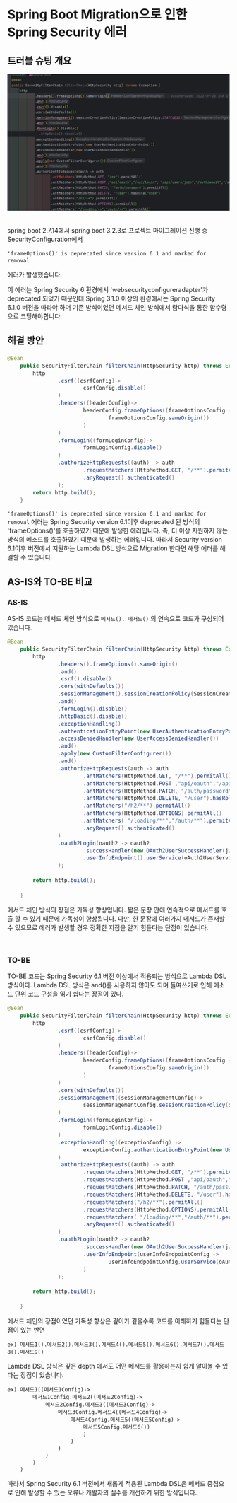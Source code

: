 # Spring Boot Migration으로 인한 Spring Security 에러

## 트러블 슈팅 개요

!['frameOptions()' is deprecated since version 6.1 and marked for removal 에러 발생](httpSecurity-001.png)

<br/>
spring boot 2.7.14에서 spring boot 3.2.3로 프로젝트 마이그레이션 진행 중 SecurityConfiguration에서

```
'frameOptions()' is deprecated since version 6.1 and marked for removal 
```
에러가 발생했습니다.

이 에러는 Spring Security 6 환경에서 'websecurityconfigureradapter'가 deprecated 되었기 때문인데
Spring 3.1.0 이상의 환경에서는 Spring Security 6.1.0 버전을 따라야 하며 기존 방식이었던 메서드 체인 방식에서
람다식을 통한 함수형으로 코딩해야합니다.

## 해결 방안
```java
@Bean
    public SecurityFilterChain filterChain(HttpSecurity http) throws Exception {
        http
                .csrf((csrfConfig)->
                        csrfConfig.disable()
                )
                .headers((headerConfig)->
                        headerConfig.frameOptions((frameOptionsConfig ->
                                frameOptionsConfig.sameOrigin())
                        )
                )
                .formLogin((formLoginConfig)->
                        formLoginConfig.disable()
                )
                .authorizeHttpRequests((auth) -> auth
                        .requestMatchers(HttpMethod.GET, "/**").permitAll()
                        .anyRequest().authenticated()
                );
        return http.build();
    }
```

```'frameOptions()' is deprecated since version 6.1 and marked for removal``` 에러는 Spring Security version 6.1이후
deprecated 된 방식의 'frameOptions()'를 호출하였기 때문에 발생한 에러입니다. 즉, 더 이상 지원하지 않는 방식의 메소드를 호출하였기 때문에 발생하는 에러입니다.
따라서 Security version 6.1이후 버전에서 지원하는 Lambda DSL 방식으로 Migration 한다면 해당 에러를 해결할 수 있습니다.

## AS-IS와 TO-BE 비교

### AS-IS
AS-IS 코드는 메서드 체인 방식으로 ```메서드(). 메서드()``` 의 연속으로 코드가 구성되어 있습니다.

```java
@Bean
    public SecurityFilterChain filterChain(HttpSecurity http) throws Exception {
        http
                .headers().frameOptions().sameOrigin()
                .and()
                .csrf().disable()
                .cors(withDefaults())
                .sessionManagement().sessionCreationPolicy(SessionCreationPolicy.STATELESS)
                .and()
                .formLogin().disable()
                .httpBasic().disable()
                .exceptionHandling()
                .authenticationEntryPoint(new UserAuthenticationEntryPoint())
                .accessDeniedHandler(new UserAccessDeniedHandler())
                .and()
                .apply(new CustomFilterConfigurer())
                .and()
                .authorizeHttpRequests(auth -> auth
                        .antMatchers(HttpMethod.GET, "/**").permitAll()
                        .antMatchers(HttpMethod.POST ,"api/oauth","/api/login", "/api/users/join","/auth/email","/auth/password").permitAll()
                        .antMatchers(HttpMethod.PATCH, "/auth/password").permitAll()
                        .antMatchers(HttpMethod.DELETE, "/user").hasRole("USER")
                        .antMatchers("/h2/**").permitAll()
                        .antMatchers(HttpMethod.OPTIONS).permitAll()
                        .antMatchers( "/loading/**","/auth/**").permitAll()
                        .anyRequest().authenticated()
                )
                .oauth2Login(oauth2 -> oauth2
                        .successHandler(new OAuth2UserSuccessHandler(jwtTokenizer, userRepository,redisUtils))
                        .userInfoEndpoint().userService(oAuth2UserService)
                );

        return http.build();

    }
```

메서드 체인 방식의 장점은 가독성 향상입니다. 짧은 문장 안에 연속적으로 메서드를 호출 할 수 있기 때문에 가독성이 향상됩니다.
다만, 한 문장에 여러가지 메서드가 존재할 수 있으므로 에러가 발생할 경우 정확한 지점을 알기 힘들다는 단점이 있습니다.

<br/>

### TO-BE
TO-BE 코드는 Spring Security 6.1 버전 이상에서 적용되는 방식으로 Lambda DSL 방식이다.
Lambda DSL 방식은 and()를 사용하지 않아도 되며 들여쓰기로 인해 메소드 단위 코드 구성을 읽기 쉽다는 장점이 있다.
```java
@Bean
    public SecurityFilterChain filterChain(HttpSecurity http) throws Exception {
        http
                .csrf((csrfConfig)->
                        csrfConfig.disable()
                )
                .headers((headerConfig)->
                        headerConfig.frameOptions((frameOptionsConfig ->
                                frameOptionsConfig.sameOrigin())
                        )
                )
                .cors(withDefaults())
                .sessionManagement((sessionManagementConfig)->
                        sessionManagementConfig.sessionCreationPolicy(SessionCreationPolicy.STATELESS)
                )
                .formLogin((formLoginConfig)->
                        formLoginConfig.disable()
                )
                .exceptionHandling((exceptionConfig) ->
                        exceptionConfig.authenticationEntryPoint(new UserAuthenticationEntryPoint()).accessDeniedHandler(new UserAccessDeniedHandler())
                )
                .authorizeHttpRequests((auth) -> auth
                        .requestMatchers(HttpMethod.GET, "/**").permitAll()
                        .requestMatchers(HttpMethod.POST ,"api/oauth","/api/login", "/api/users/join","/auth/email","/auth/password").permitAll()
                        .requestMatchers(HttpMethod.PATCH, "/auth/password").permitAll()
                        .requestMatchers(HttpMethod.DELETE, "/user").hasRole("USER")
                        .requestMatchers("/h2/**").permitAll()
                        .requestMatchers(HttpMethod.OPTIONS).permitAll()
                        .requestMatchers( "/loading/**","/auth/**").permitAll()
                        .anyRequest().authenticated()
                )
                .oauth2Login(oauth2 -> oauth2
                        .successHandler(new OAuth2UserSuccessHandler(jwtTokenizer, userRepository,redisUtils))
                        .userInfoEndpoint(userInfoEndpointConfig ->
                                userInfoEndpointConfig.userService(oAuth2UserService)
                        )
                );

        return http.build();

    }
```
메서드 체인의 장점이었던 가독성 향상은 깊이가 깊을수록 코드를 이해하기 힘들다는 단점이 있는 반면
```
ex) 메서드1().메서드2().메서드3().메서드4().메서드5().메서드6().메서드7().메서드8().메서드9()
```
Lambda DSL 방식은 깊은 depth 에서도 어떤 메서드를 활용하는지 쉽게 알아볼 수 있다는 장점이 있습니다. 
```
ex) 메서드1((메서드1Config)->
        메서드1Config.메서드2((메서드2Config)->
            메서드2Config.메서드3((메서드3Config)->
                메서드3Config.메서드4((메서드4Config)->
                    메서드4Config.메서드5((메서드5Config)->
                        메서드5Config.메서드6())
                        )
                    )
                )
            )
        )
    )
```
따라서 Spring Security 6.1 버전에서 새롭게 적용된 Lambda DSL은 메서드 중첩으로 인해 발생할 수 있는 
오류나 개발자의 실수를 개선하기 위한 방식입니다.

